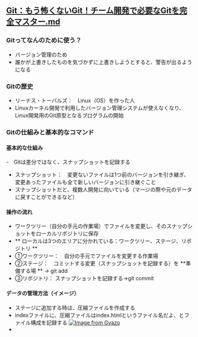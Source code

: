 ## [Git：もう怖くないGit！チーム開発で必要なGitを完全マスター.md](https://kakukakujp.udemy.com/course/unscared_git/learn/lecture/6680104#overview)

### Gitってなんのために使う？
- バージョン管理のため
- 誰かが上書きしたものを気づかずに上書きしようとすると、警告が出るようになる

### Gitの歴史
- リーナス・トーバルズ：　Linux（OS）を作った人
- Linuxカーネル開発で利用したバージョン管理システムが使えなくなり、Linux開発用のGit原型となるプログラムの開始

### Gitの仕組みと基本的なコマンド
#### 基本的な仕組み
-　Gitは差分ではなく、スナップショットを記録する
- スナップショット：　変更ないファイルは1つ前のバージョンを引き継ぎ、変更あったファイルも全て新しいバージョンに引き継ぐこと
- スナップショットだと、複数人開発に向いている（マージの際や元のデータに戻すことができるなど）

#### 操作の流れ
- ワークツリー（自分の手元の作業場）でファイルを変更し、そのスナップショットをローカルリポジトリに保存
- ** ローカルは3つのエリアに分かれている：ワークツリー、ステージ、リポジトリ **
- ①ワークツリー：　自分の手元でファイルを変更する作業場
- ②ステージ：　コミットする変更（スナップショットを記録する）を **準備する場 ** → git add
- ③リポジトリ： スナップショットを記録する→git commit

#### データの管理方法（イメージ）
- ステージに追加する時は、圧縮ファイルを作成する
- indexファイルに、圧縮ファイルはindex.htmlというファイル名だよ、とファイル構成を記録する
[![Image from Gyazo](https://i.gyazo.com/615dcecef7c2d9e01c1ef757da946811.png)](https://gyazo.com/615dcecef7c2d9e01c1ef757da946811)
-
